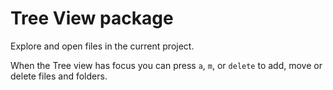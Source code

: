 # Tree View package

Explore and open files in the current project.

When the Tree view has focus you can press `a`, `m`, or `delete` to add, move
or delete files and folders.
